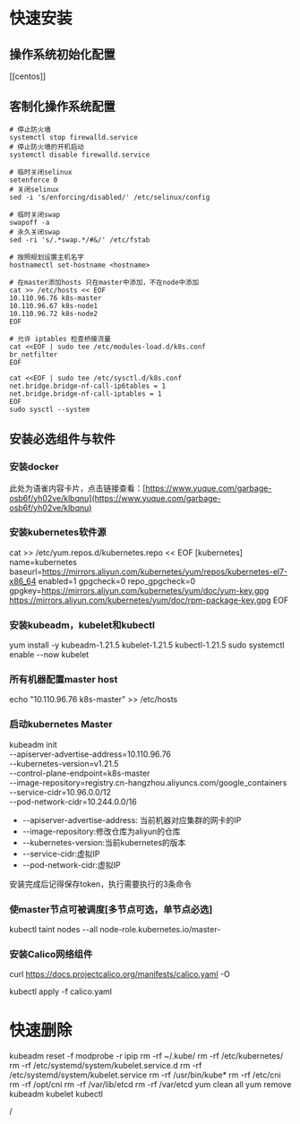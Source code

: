 # 快速安装

## 操作系统初始化配置
[[centos]]

## 客制化操作系统配置
```shell
# 停止防火墙
systemctl stop firewalld.service
# 停止防火墙的开机启动
systemctl disable firewalld.service

# 临时关闭selinux
setenforce 0
# 关闭selinux
sed -i 's/enforcing/disabled/' /etc/selinux/config

# 临时关闭swap
swapoff -a
# 永久关闭swap
sed -ri 's/.*swap.*/#&/' /etc/fstab

# 按照规划设置主机名字 
hostnamectl set-hostname <hostname>

# 在master添加hosts 只在master中添加，不在node中添加
cat >> /etc/hosts << EOF
10.110.96.76 k8s-master
10.110.96.67 k8s-node1
10.110.96.72 k8s-node2
EOF

# 允许 iptables 检查桥接流量
cat <<EOF | sudo tee /etc/modules-load.d/k8s.conf
br_netfilter
EOF

cat <<EOF | sudo tee /etc/sysctl.d/k8s.conf
net.bridge.bridge-nf-call-ip6tables = 1
net.bridge.bridge-nf-call-iptables = 1
EOF
sudo sysctl --system
```
## 安装必选组件与软件

### 安装docker

此处为语雀内容卡片，点击链接查看：[https://www.yuque.com/garbage-osb6f/yh02ve/klbqnu](https://www.yuque.com/garbage-osb6f/yh02ve/klbqnu)

### 安装kubernetes软件源

cat >> /etc/yum.repos.d/kubernetes.repo << EOF
[kubernetes]
name=kubernetes
baseurl=https://mirrors.aliyun.com/kubernetes/yum/repos/kubernetes-el7-x86_64
enabled=1
gpgcheck=0
repo_gpgcheck=0
gpgkey=https://mirrors.aliyun.com/kubernetes/yum/doc/yum-key.gpg
https://mirrors.aliyun.com/kubernetes/yum/doc/rpm-package-key.gpg
EOF

### 安装kubeadm，kubelet和kubectl

yum install -y kubeadm-1.21.5 kubelet-1.21.5 kubectl-1.21.5
sudo systemctl enable --now kubelet

### 所有机器配置master host

echo "10.110.96.76 k8s-master" >> /etc/hosts

### 启动kubernetes Master

kubeadm init \
--apiserver-advertise-address=10.110.96.76 \
--kubernetes-version=v1.21.5 \
--control-plane-endpoint=k8s-master \
--image-repository=registry.cn-hangzhou.aliyuncs.com/google_containers \
--service-cidr=10.96.0.0/12 \
--pod-network-cidr=10.244.0.0/16

-   --apiserver-advertise-address: 当前机器对应集群的网卡的IP
-   --image-repository:修改仓库为aliyun的仓库
-   --kubernetes-version:当前kubernetes的版本
-   --service-cidr:虚拟IP
-   --pod-network-cidr:虚拟IP

安装完成后记得保存token，执行需要执行的3条命令

### 使master节点可被调度[多节点可选，单节点必选]

kubectl taint nodes --all node-role.kubernetes.io/master-

### 安装Calico网络组件

curl https://docs.projectcalico.org/manifests/calico.yaml -O

kubectl apply -f calico.yaml

# 快速删除

kubeadm reset -f
modprobe -r ipip
rm -rf ~/.kube/
rm -rf /etc/kubernetes/
rm -rf /etc/systemd/system/kubelet.service.d
rm -rf /etc/systemd/system/kubelet.service
rm -rf /usr/bin/kube*
rm -rf /etc/cni
rm -rf /opt/cni
rm -rf /var/lib/etcd
rm -rf /var/etcd
yum clean all
yum remove kubeadm kubelet kubectl

/